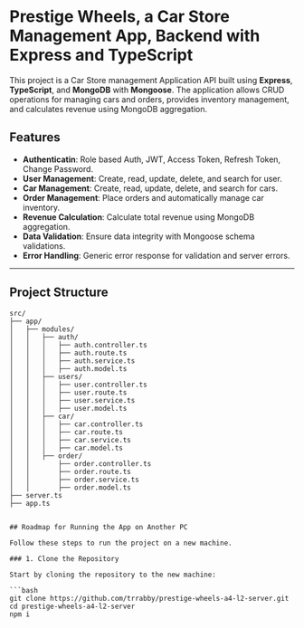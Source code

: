 # Prestige Wheels, a Car Store Management App, Backend with Express and TypeScript

This project is a Car Store management Application API built using **Express**, **TypeScript**, and **MongoDB** with **Mongoose**. The application allows CRUD operations for managing cars and orders, provides inventory management, and calculates revenue using MongoDB aggregation.

## Features

- **Authenticatin**: Role based Auth, JWT, Access Token, Refresh Token, Change Password.
- **User Management**: Create, read, update, delete, and search for user.
- **Car Management**: Create, read, update, delete, and search for cars.
- **Order Management**: Place orders and automatically manage car inventory.
- **Revenue Calculation**: Calculate total revenue using MongoDB aggregation.
- **Data Validation**: Ensure data integrity with Mongoose schema validations.
- **Error Handling**: Generic error response for validation and server errors.

---

## Project Structure

````plaintext
src/
├── app/
│   ├── modules/
│   │   ├── auth/
│   │   │   ├── auth.controller.ts
│   │   │   ├── auth.route.ts
│   │   │   ├── auth.service.ts
│   │   │   ├── auth.model.ts
│   │   ├── users/
│   │   │   ├── user.controller.ts
│   │   │   ├── user.route.ts
│   │   │   ├── user.service.ts
│   │   │   ├── user.model.ts
│   │   ├── car/
│   │   │   ├── car.controller.ts
│   │   │   ├── car.route.ts
│   │   │   ├── car.service.ts
│   │   │   ├── car.model.ts
│   │   ├── order/
│   │       ├── order.controller.ts
│   │       ├── order.route.ts
│   │       ├── order.service.ts
│   │       ├── order.model.ts
├── server.ts
├── app.ts


## Roadmap for Running the App on Another PC

Follow these steps to run the project on a new machine.

### 1. Clone the Repository

Start by cloning the repository to the new machine:

```bash
git clone https://github.com/trrabby/prestige-wheels-a4-l2-server.git
cd prestige-wheels-a4-l2-server
npm i
````
